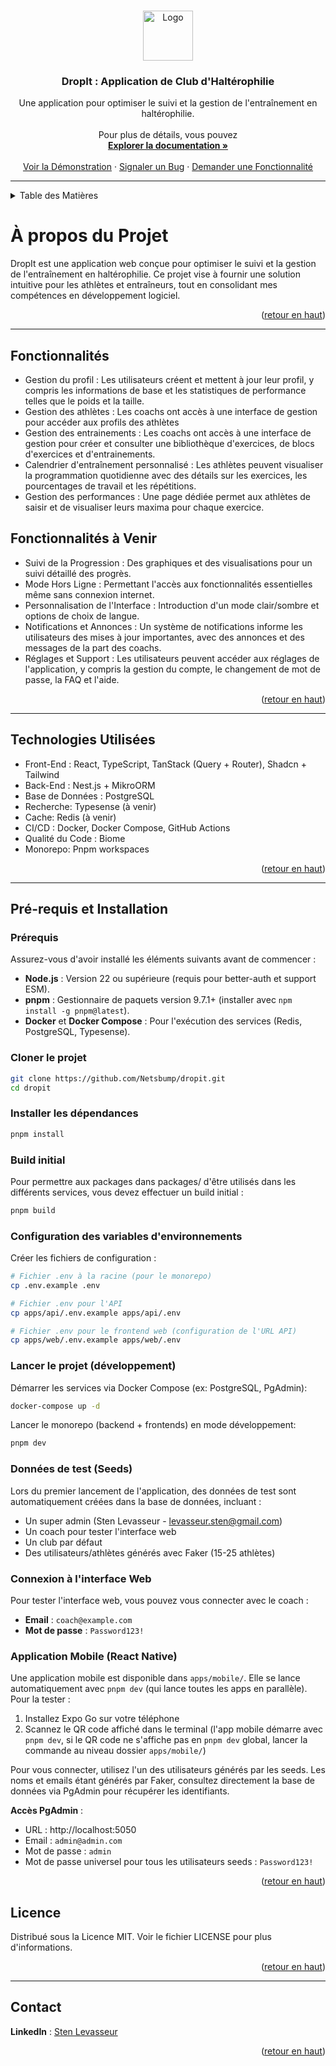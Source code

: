 <a name="readme-top"></a>

<!-- LOGO DU PROJET -->
<br />
<div align="center">
  <a href="https://github.com/Netsbump/Dropit">
    <img src="chemin-vers-votre-logo-si-disponible" alt="Logo" width="80" height="80">
  </a>
<h3 align="center">DropIt : Application de Club d'Haltérophilie</h3>
  <p align="center">
    Une application pour optimiser le suivi et la gestion de l'entraînement en haltérophilie.
    <br />
    <br />
    Pour plus de détails, vous pouvez 
    <br />
    <a href="https://docs-dropit.pages.dev/"><strong>Explorer la documentation »</strong></a>
    <br />
    <br />
    <a href="https://dropit.sten-lvs.com">Voir la Démonstration</a>
    ·
    <a href="https://github.com/Netsbump/Dropit/issues">Signaler un Bug</a>
    ·
    <a href="https://github.com/Netsbump/Dropit/pulls">Demander une Fonctionnalité</a>
  </p>
</div>

***

<!-- TABLE DES MATIÈRES -->
<details>
  <summary>Table des Matières</summary>
  <ol>
    <li><a href="#description-du-projet">A propos du projet</a></li>
    <li><a href="#fonctionnalites">Fonctionnalités</a></li>
    <li><a href="#technologies-utilisees">Technologies Utilisées</a></li>
    <li><a href="#prerequis">Pré-requis</a></li>
    <li><a href="#licence">Licence</a></li>
    <li><a href="#contact">Contact</a></li>
    <!-- Ajoutez d'autres sections selon vos besoins -->
  </ol>
</details>

<!-- A PROPOS DU PROJET -->
<p id="description-du-projet"></p>

# À propos du Projet

DropIt est une application web conçue pour optimiser le suivi et la gestion de l'entraînement en haltérophilie. Ce projet vise à fournir une solution intuitive pour les athlètes et entraîneurs, tout en consolidant mes compétences en développement logiciel.

<p align="right">(<a href="#readme-top">retour en haut</a>)</p>

***

<!-- FONCTIONNALITES -->
<p id="fonctionnalites"></p>

## Fonctionnalités

- Gestion du profil : Les utilisateurs créent et mettent à jour leur profil, y compris les informations de base et les statistiques de performance telles que le poids et la taille.
- Gestion des athlètes : Les coachs ont accès à une interface de gestion pour accéder aux profils des athlètes
- Gestion des entrainements : Les coachs ont accès à une interface de gestion pour créer et consulter une bibliothèque d'exercices, de blocs d'exercices et d'entrainements.
- Calendrier d'entraînement personnalisé : Les athlètes peuvent visualiser la programmation quotidienne avec des détails sur les exercices, les pourcentages de travail et les répétitions.
- Gestion des performances : Une page dédiée permet aux athlètes de saisir et de visualiser leurs maxima pour chaque exercice.

## Fonctionnalités à Venir

- Suivi de la Progression : Des graphiques et des visualisations pour un suivi détaillé des progrès.
- Mode Hors Ligne : Permettant l'accès aux fonctionnalités essentielles même sans connexion internet.
- Personnalisation de l'Interface : Introduction d'un mode clair/sombre et options de choix de langue.
- Notifications et Annonces : Un système de notifications informe les utilisateurs des mises à jour importantes, avec des annonces et des messages de la part des coachs.
- Réglages et Support : Les utilisateurs peuvent accéder aux réglages de l'application, y compris la gestion du compte, le changement de mot de passe, la FAQ et l'aide.

<p align="right">(<a href="#readme-top">retour en haut</a>)</p>

***

<!-- TECHNOLOGIES UTILISEES -->
<p id="technologies-utilisees"></p>

## Technologies Utilisées

- Front-End : React, TypeScript, TanStack (Query + Router), Shadcn + Tailwind
- Back-End : Nest.js + MikroORM 
- Base de Données : PostgreSQL
- Recherche: Typesense (à venir)
- Cache: Redis (à venir)
- CI/CD : Docker, Docker Compose, GitHub Actions
- Qualité du Code : Biome
- Monorepo: Pnpm workspaces

<p align="right">(<a href="#readme-top">retour en haut</a>)</p>

***

<!-- PRE-REQUIS -->
<p id="prerequis"></p>

## Pré-requis et Installation

### Prérequis

Assurez-vous d'avoir installé les éléments suivants avant de commencer :

- **Node.js** : Version 22 ou supérieure (requis pour better-auth et support ESM).
- **pnpm** : Gestionnaire de paquets version 9.7.1+ (installer avec `npm install -g pnpm@latest`).
- **Docker** et **Docker Compose** : Pour l'exécution des services (Redis, PostgreSQL, Typesense).

### Cloner le projet

```bash
git clone https://github.com/Netsbump/dropit.git
cd dropit
```

### Installer les dépendances

```bash
pnpm install
```

### Build initial

Pour permettre aux packages dans packages/ d'être utilisés dans les différents services, vous devez effectuer un build initial :

```bash
pnpm build
```

### Configuration des variables d'environnements

Créer les fichiers de configuration :

```bash
# Fichier .env à la racine (pour le monorepo)
cp .env.example .env

# Fichier .env pour l'API
cp apps/api/.env.example apps/api/.env

# Fichier .env pour le frontend web (configuration de l'URL API)
cp apps/web/.env.example apps/web/.env
```

### Lancer le projet (développement)

Démarrer les services via Docker Compose (ex: PostgreSQL, PgAdmin):

```bash
docker-compose up -d
```

Lancer le monorepo (backend + frontends) en mode développement:

```bash
pnpm dev
```

### Données de test (Seeds)

Lors du premier lancement de l'application, des données de test sont automatiquement créées dans la base de données, incluant :
- Un super admin (Sten Levasseur - levasseur.sten@gmail.com)
- Un coach pour tester l'interface web
- Un club par défaut
- Des utilisateurs/athlètes générés avec Faker (15-25 athlètes)

### Connexion à l'interface Web

Pour tester l'interface web, vous pouvez vous connecter avec le coach :
- **Email** : `coach@example.com`
- **Mot de passe** : `Password123!`

### Application Mobile (React Native)

Une application mobile est disponible dans `apps/mobile/`. Elle se lance automatiquement avec `pnpm dev` (qui lance toutes les apps en parallèle). Pour la tester :

1. Installez Expo Go sur votre téléphone
2. Scannez le QR code affiché dans le terminal (l'app mobile démarre avec `pnpm dev`, si le QR code ne s'affiche pas en `pnpm dev` global, lancer la commande au niveau dossier `apps/mobile/`)

Pour vous connecter, utilisez l'un des utilisateurs générés par les seeds. Les noms et emails étant générés par Faker, consultez directement la base de données via PgAdmin pour récupérer les identifiants.

**Accès PgAdmin** :
- URL : http://localhost:5050
- Email : `admin@admin.com`
- Mot de passe : `admin`
- Mot de passe universel pour tous les utilisateurs seeds : `Password123!`

<p align="right">(<a href="#readme-top">retour en haut</a>)</p>

<!-- LICENCE -->
<p id="licence"></p>

## Licence

Distribué sous la Licence MIT. Voir le fichier LICENSE pour plus d'informations.
<p align="right">(<a href="#readme-top">retour en haut</a>)</p>

***

<!-- CONTACT -->
<p id="contact"></p>

## Contact

**LinkedIn** : [Sten Levasseur](https://www.linkedin.com/in/sten-levasseur/)

<p align="right">(<a href="#readme-top">retour en haut</a>)</p>
